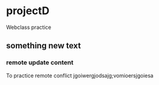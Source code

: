 # projectD
Webclass practice

## something new text

### remote update content
To practice remote conflict
jgoiwergjodsajg;vomioersjgoiesa
